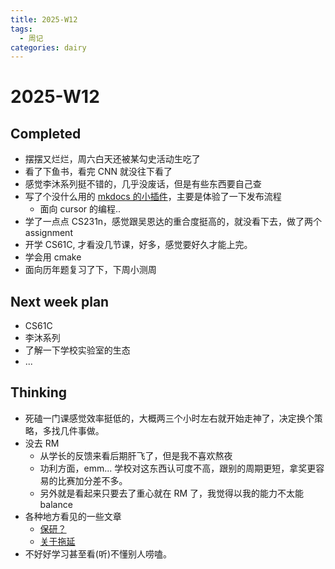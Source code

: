 ```yaml
---
title: 2025-W12
tags:
  - 周记
categories: dairy
---
```


# 2025-W12

## Completed

- 摆摆又烂烂，周六白天还被某勾史活动生吃了
- 看了下鱼书，看完 CNN 就没往下看了
- 感觉李沐系列挺不错的，几乎没废话，但是有些东西要自己查
- 写了个没什么用的 [mkdocs 的小插件](https://github.com/Auzers/mkdocs-hr-plugin)，主要是体验了一下发布流程 
	- 面向 cursor 的编程.. 
- 学了一点点 CS231n，感觉跟吴恩达的重合度挺高的，就没看下去，做了两个 assignment
- 开学 CS61C, 才看没几节课，好多，感觉要好久才能上完。
- 学会用 cmake
- 面向历年题复习了下，下周小测周

## Next week plan
- CS61C
- 李沐系列
- 了解一下学校实验室的生态
- ...
## Thinking

- 死磕一门课感觉效率挺低的，大概两三个小时左右就开始走神了，决定换个策略，多找几件事做。
- 没去 RM
	- 从学长的反馈来看后期肝飞了，但是我不喜欢熬夜
	- 功利方面，emm... 学校对这东西认可度不高，跟别的周期更短，拿奖更容易的比赛加分差不多。
	- 另外就是看起来只要去了重心就在 RM 了，我觉得以我的能力不太能 balance
- 各种地方看见的一些文章
	- [保研？](https://www.zhihu.com/question/627930104/answer/102870859930)
	- [关于拖延](https://zhuanlan.zhihu.com/p/31463697846?utm_psn=1887075628861335457)
- 不好好学习甚至看(听)不懂别人唠嗑。